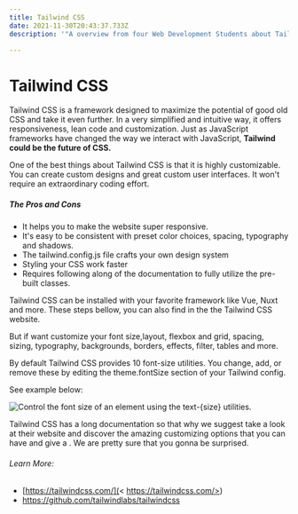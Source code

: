 ```yaml
---
title: Tailwind CSS
date: 2021-11-30T20:43:37.733Z
description: '"A overview from four Web Development Students about Tailwindcss"'

---
```

# **Tailwind CSS**

Tailwind CSS is a framework designed to maximize the potential of good old CSS and take it even further. In a very simplified and intuitive way, it offers responsiveness, lean code and customization. Just as JavaScript frameworks have changed the way we interact with JavaScript, **Tailwind could be the future of CSS.**

One of the best things about Tailwind CSS is that it is highly customizable. You can create custom designs and great custom user interfaces. It won't require an extraordinary coding effort.



##### The Pros and Cons

* It helps you to make the website super responsive.
* It's easy to be consistent with preset color choices, spacing, typography and shadows.
* The tailwind.config.js file crafts your own design system
* Styling your CSS work faster
* Requires following along of the documentation to fully utilize the pre-built classes.



Tailwind CSS can be installed with your favorite framework like Vue, Nuxt and more. These steps bellow, you can also find in the the Tailwind CSS website.

But if want customize your font size,layout, flexbox and grid, spacing, sizing, typography, backgrounds, borders, effects, filter, tables and more.    

By default  Tailwind CSS provides 10 font-size utilities. You change, add, or remove these by editing the theme.fontSize section of your Tailwind config.

See example below:



![Control the font size of an element using the text-{size} utilities.](/assets/images/screenshot-taiwlind-css.png)

Tailwind CSS has a long documentation so that why we suggest take a look at their website and discover the amazing customizing options that you can have and give a . We are pretty sure that you gonna be surprised. 



###### Learn More:

* [https://tailwindcss.com/](< https://tailwindcss.com/>)  
* <https://github.com/tailwindlabs/tailwindcss>

